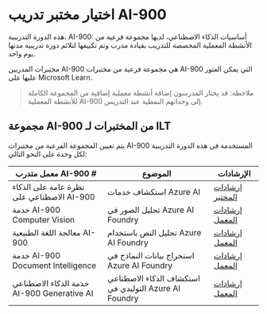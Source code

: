 # اختيار مختبر تدريب AI-900

هذه الدورة التدريبية، AI-900: أساسيات الذكاء الاصطناعي، لديها مجموعة فرعية من الأنشطة المعملية المخصصة للتدريب بقيادة مدرب وتم تكييفها لتلائم دورة تدريبية مدتها يوم واحد.

مختبرات المدربين AI-900 هي مجموعة فرعية من مختبرات AI-900 التي يمكن العثور عليها على Microsoft Learn.

> ملاحظة: قد يختار المدرسون إضافة أنشطة معملية إضافية من المجموعة الكاملة للأنشطة المعملية AI-900 إلى وحداتهم النمطية عند التدريس.

## مجموعة AI-900 من المختبرات لـ ILT

يتم تعيين المجموعة الفرعية من مختبرات AI-900 المستخدمة في هذه الدورة التدريبية لكل وحدة على النحو التالي: 

| معمل متدرب AI-900 # | الموضوع | الإرشادات |
| --- | --- | --- |
| نظرة عامة على الذكاء الاصطناعي على AI-900 | استكشاف خدمات Azure AI | [إرشادات المختبر](https://go.microsoft.com/fwlink/?linkid=2250253) |
| خدمة AI-900 Computer Vision | تحليل الصور في Azure AI Foundry | [إرشادات المعمل](https://go.microsoft.com/fwlink/?linkid=2250145) |
| معالجة اللغة الطبيعية AI-900 | تحليل النص باستخدام Azure AI Foundry | [إرشادات المعمل](https://go.microsoft.com/fwlink/?linkid=2250314) |
| خدمة AI-900 Document Intelligence | استخراج بيانات النماذج في Azure AI Foundry | [إرشادات المعمل](https://go.microsoft.com/fwlink/?linkid=2250315) |
| خدمة الذكاء الاصطناعي AI-900 Generative AI | استكشاف الذكاء الاصطناعي التوليدي في Azure AI Foundry | [إرشادات المعمل](https://go.microsoft.com/fwlink/?linkid=2249955) |



